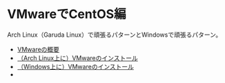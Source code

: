 # VMwareでCentOS編

Arch Linux（Garuda Linux）で頑張るパターンとWindowsで頑張るパターン。

* [VMwareの概要](summary.html)
* [（Arch Linux上に）VMwareのインストール](install_on_arch.html)
* [（Windows上に）VMwareのインストール](install_on_windows.html)
* 
